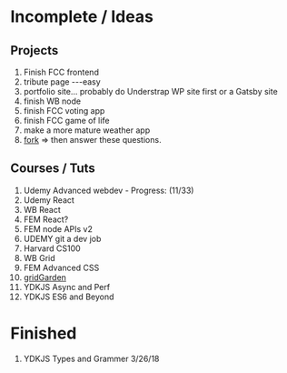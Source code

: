 # Incomplete / Ideas

## Projects 

1. Finish FCC frontend
  1. tribute page ---easy
  1. portfolio site... probably do Understrap WP site first or a Gatsby site
1. finish WB node
1. finish FCC voting app
1. finish FCC game of life
1. make a more mature weather app
1. [fork](https://github.com/h5bp/Front-end-Developer-Interview-Questions) => then answer these questions. 

## Courses / Tuts

1. Udemy Advanced webdev - Progress: (11/33)
1. Udemy React
1. WB React
1. FEM React?
1. FEM node APIs v2
1. UDEMY git a dev job
1. Harvard CS100
1. WB Grid
1. FEM Advanced CSS
1. [gridGarden](http://cssgridgarden.com/)
1. YDKJS Async and Perf
1. YDKJS ES6 and Beyond

# Finished
1. YDKJS Types and Grammer 3/26/18